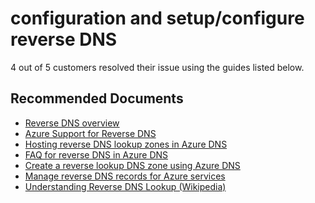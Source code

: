 <properties
	pageTitle="configuration and setup/configure reverse DNS"
	description="configuration and setup/configure reverse DNS"
	service="microsoft.compute"
	resource="virtualmachines"
	authors="radwiv,scottAzure"
	ms.author="radwiv,scotro"
	displayOrder=""
	selfHelpType="generic"
	supportTopicIds="32568520"
 	resourceTags=""
	productPesIds="14749,15571,15797,16470"
	cloudEnvironments="public"
/>

# configuration and setup/configure reverse DNS

4 out of 5 customers resolved their issue using the guides listed below.<br>

## **Recommended Documents**

* [Reverse DNS overview](https://docs.microsoft.com/azure/dns/dns-reverse-dns-overview)<br>
* [Azure Support for Reverse DNS](https://docs.microsoft.com/azure/dns/dns-reverse-dns-overview#azure-support-for-reverse-dns)<br>
* [Hosting reverse DNS lookup zones in Azure DNS](https://docs.microsoft.com/azure/dns/dns-reverse-dns-hosting)<br>
* [FAQ for reverse DNS in Azure DNS](https://docs.microsoft.com/azure/dns/dns-reverse-dns-hosting#faq)<br>
* [Create a reverse lookup DNS zone using Azure DNS](https://docs.microsoft.com/azure/dns/dns-reverse-dns-hosting#create-a-reverse-lookup-dns-zone)<br>
* [Manage reverse DNS records for Azure services](https://docs.microsoft.com/azure/dns/dns-reverse-dns-for-azure-services)<br>
* [Understanding Reverse DNS Lookup (Wikipedia)](https://www.wikipedia.org/wiki/Reverse_DNS_lookup)
